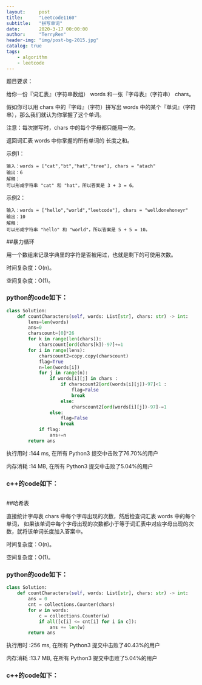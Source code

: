 ```yaml
---
layout:     post
title:      "Leetcode1160"
subtitle:   "拼写单词"
date:       2020-3-17 00:00:00
author:     "TerryRen"
header-img: "img/post-bg-2015.jpg"
catalog: true
tags:
    - algorithm
    - leetcode
---
```

题目要求：

给你一份『词汇表』（字符串数组） words 和一张『字母表』（字符串） chars。

假如你可以用 chars 中的『字母』（字符）拼写出 words 中的某个『单词』（字符串），那么我们就认为你掌握了这个单词。

注意：每次拼写时，chars 中的每个字母都只能用一次。

返回词汇表 words 中你掌握的所有单词的 长度之和。




示例1：
```
输入：words = ["cat","bt","hat","tree"], chars = "atach"
输出：6
解释： 
可以形成字符串 "cat" 和 "hat"，所以答案是 3 + 3 = 6。
```
示例2：
```
输入：words = ["hello","world","leetcode"], chars = "welldonehoneyr"
输出：10
解释：
可以形成字符串 "hello" 和 "world"，所以答案是 5 + 5 = 10。
```

##暴力循环

用一个数组来记录字典里的字符是否被用过，也就是剩下的可使用次数。

时间复杂度：O(n)。


空间复杂度：O(1)。


### python的code如下：


```python
class Solution:
    def countCharacters(self, words: List[str], chars: str) -> int:
        lens=len(words)
        ans=0
        charscount=[0]*26
        for k in range(len(chars)):
            charscount[ord(chars[k])-97]+=1
        for i in range(lens):
            charscount2=copy.copy(charscount)
            flag=True
            n=len(words[i])
            for j in range(n):
                if words[i][j] in chars :
                    if charscount2[ord(words[i][j])-97]<1 :
                        flag=False
                        break
                    else:
                        charscount2[ord(words[i][j])-97]-=1
                else:
                    flag=False
                    break
            if flag:
                ans+=n
        return ans
```
执行用时 :144 ms, 在所有 Python3 提交中击败了76.70%的用户

内存消耗 :14 MB, 在所有 Python3 提交中击败了5.04%的用户
### c++的code如下：

```c

```
##哈希表

直接统计字母表 chars 中每个字母出现的次数，然后检查词汇表 words 中的每个单词，
如果该单词中每个字母出现的次数都小于等于词汇表中对应字母出现的次数，就将该单词长度加入答案中。


时间复杂度：O(n)。


空间复杂度：O(1)。


### python的code如下：


```python
class Solution:
    def countCharacters(self, words: List[str], chars: str) -> int:
        ans = 0
        cnt = collections.Counter(chars)
        for w in words:
            c = collections.Counter(w)
            if all([c[i] <= cnt[i] for i in c]):
                ans += len(w)
        return ans
```
执行用时 :256 ms, 在所有 Python3 提交中击败了40.43%的用户

内存消耗 :13.7 MB, 在所有 Python3 提交中击败了5.04%的用户
### c++的code如下：

```c

```